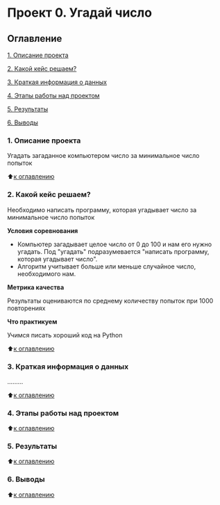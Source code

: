 # Проект 0. Угадай число

## Оглавление

[1. Описание проекта](https://github.com/Abricovich/Abricovich-sf_data_science/blob/master/project_0/README.md#1-%D0%BE%D0%BF%D0%B8%D1%81%D0%B0%D0%BD%D0%B8%D0%B5-%D0%BF%D1%80%D0%BE%D0%B5%D0%BA%D1%82%D0%B0)

[2. Какой кейс решаем?](https://github.com/Abricovich/Abricovich-sf_data_science/blob/master/project_0/README.md#2-%D0%BA%D0%B0%D0%BA%D0%BE%D0%B9-%D0%BA%D0%B5%D0%B9%D1%81-%D1%80%D0%B5%D1%88%D0%B0%D0%B5%D0%BC)

[3. Краткая информация о данных](https://github.com/Abricovich/Abricovich-sf_data_science/tree/master/project_0/README.md#Краткая#информация#о#данных)

[4. Этапы работы над проектом](https://github.com/Abricovich/Abricovich-sf_data_science/tree/master/project_0/README.md#Этапы#работы#над#проектом)

[5. Результаты](https://github.com/Abricovich/Abricovich-sf_data_science/tree/master/project_0/README.md#Результаты)

[6. Выводы](https://github.com/Abricovich/Abricovich-sf_data_science/tree/master/project_0/README.md#Выводы)

### 1. Описание проекта
Угадать загаданное компьютером число за минимальное число попыток

:arrow_up:[к оглавлению](https://github.com/Abricovich/Abricovich-sf_data_science/tree/master/project_0/README.md#Оглавление)

### 2. Какой кейс решаем?
Необходимо написать программу, которая угадывает число за минимальное число попыток

**Условия соревнования**
- Компьютер загадывает целое число от 0 до 100 и нам его нужно угадать. Под "угадать" подразумевается "написать программу, которая угадывает число".
- Алгоритм учитывает больше или меньше случайное число, необходимого нам.

**Метрика качества**

Результаты оцениваются по среднему количеству попыток при 1000 повторениях

**Что практикуем**

Учимся писать хороший код на Python

:arrow_up:[к оглавлению](https://github.com/Abricovich/Abricovich-sf_data_science/tree/master/project_0/README.md#Оглавление)

### 3. Краткая информация о данных
.........

:arrow_up:[к оглавлению](hhttps://github.com/Abricovich/Abricovich-sf_data_science/tree/master/project_0/README.md#Оглавление)

### 4. Этапы работы над проектом
:arrow_up:[к оглавлению](https://github.com/Abricovich/Abricovich-sf_data_science/tree/master/project_0/README.md#Оглавление)

### 5. Результаты
:arrow_up:[к оглавлению](https://github.com/Abricovich/Abricovich-sf_data_science/tree/master/project_0/README.md#Оглавление)

### 6. Выводы
:arrow_up:[к оглавлению](https://github.com/Abricovich/Abricovich-sf_data_science/tree/master/project_0/README.md#Оглавление)








